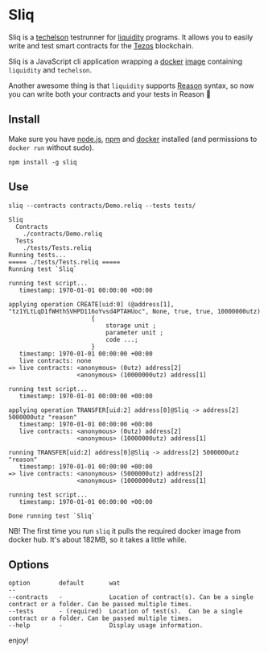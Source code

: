 # Sliq

Sliq is a [techelson](https://ocamlpro.github.io/techelson/) testrunner for [liquidity](http://www.liquidity-lang.org/) programs. It allows you to easily write and test smart contracts for the [Tezos](https://tezos.com/) blockchain.

Sliq is a JavaScript cli application wrapping a [docker](https://www.docker.com/) [image](https://hub.docker.com/r/asbjornenge/sliq) containing `liquidity` and `techelson`.

Another awesome thing is that `liquidity` supports [Reason](https://reasonml.github.io/) syntax, so now you can write both your contracts and your tests in Reason :sparkling_heart:

## Install

Make sure you have [node.js](https://nodejs.org/en/), [npm](https://www.npmjs.com/) and [docker](https://www.docker.com/) installed (and permissions to `docker run` without sudo).

```
npm install -g sliq
```

## Use

```
sliq --contracts contracts/Demo.reliq --tests tests/

Sliq
  Contracts
    ./contracts/Demo.reliq
  Tests
    ./tests/Tests.reliq
Running tests...
===== ./tests/Tests.reliq =====
Running test `Sliq`

running test script...
   timestamp: 1970-01-01 00:00:00 +00:00

applying operation CREATE[uid:0] (@address[1], "tz1YLtLqD1fWHthSVHPD116oYvsd4PTAHUoc", None, true, true, 10000000utz) 
                       {
                           storage unit ;
                           parameter unit ;
                           code ...;
                       }
   timestamp: 1970-01-01 00:00:00 +00:00
   live contracts: none
=> live contracts: <anonymous> (0utz) address[2]
                   <anonymous> (10000000utz) address[1]

running test script...
   timestamp: 1970-01-01 00:00:00 +00:00

applying operation TRANSFER[uid:2] address[0]@Sliq -> address[2] 5000000utz "reason"
   timestamp: 1970-01-01 00:00:00 +00:00
   live contracts: <anonymous> (0utz) address[2]
                   <anonymous> (10000000utz) address[1]

running TRANSFER[uid:2] address[0]@Sliq -> address[2] 5000000utz "reason"
   timestamp: 1970-01-01 00:00:00 +00:00
=> live contracts: <anonymous> (5000000utz) address[2]
                   <anonymous> (10000000utz) address[1]

running test script...
   timestamp: 1970-01-01 00:00:00 +00:00

Done running test `Sliq`
```

NB! The first time you run `sliq` it pulls the required docker image from docker hub. It's about 182MB, so it takes a little while.

## Options 

```
option        default       wat
--
--contracts   -             Location of contract(s). Can be a single contract or a folder. Can be passed multiple times.
--tests       - (required)  Location of test(s).  Can be a single contract or a folder. Can be passed multiple times.
--help        -             Display usage information.
```

enjoy!
